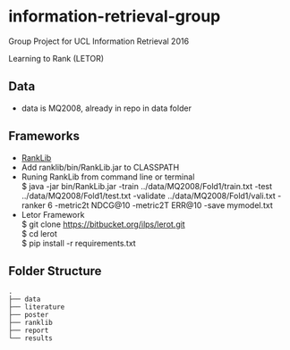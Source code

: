 # information-retrieval-group  
Group Project for UCL Information Retrieval 2016  

Learning to Rank  (LETOR)

## Data
 - data is MQ2008, already in repo in data folder

## Frameworks
  * [RankLib](https://sourceforge.net/projects/lemur/files/lemur/RankLib-2.1/)
  * Add ranklib/bin/RankLib.jar to CLASSPATH
  * Runing RankLib from command line or terminal  
  	$ java -jar bin/RankLib.jar -train ../data/MQ2008/Fold1/train.txt -test ../data/MQ2008/Fold1/test.txt -validate ../data/MQ2008/Fold1/vali.txt -ranker 6 -metric2t NDCG@10 -metric2T ERR@10 -save mymodel.txt
  * Letor Framework  
	$ git clone https://bitbucket.org/ilps/lerot.git  
	$ cd lerot  
	$ pip install -r requirements.txt  

## Folder Structure

	.  
	├── data  
	├── literature  
	├── poster  
	├── ranklib  
	├── report  
	└── results  
